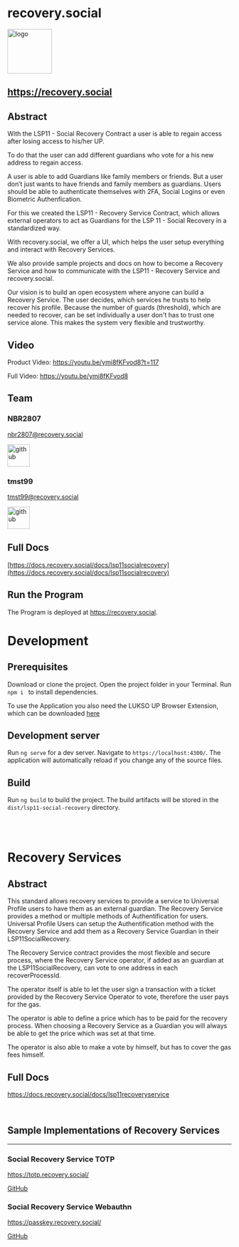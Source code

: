 # recovery.social

<img src="https://recovery.social/assets/img/logo_text.svg" alt="logo" width="100"/>

## https://recovery.social

## Abstract

With the LSP11 - Social Recovery Contract a user is able to regain access after losing access to his/her UP.

To do that the user can add different guardians who vote for a his new address to regain access.

A user is able to add Guardians like family members or friends.
But a user don’t just wants to have friends and family members as guardians.
Users should be able to authenticate themselves with 2FA, Social Logins or even Biometric Authenfication.

For this we created the LSP11 - Recovery Service Contract, which allows external operators to act as Guardians for the LSP 11 - Social Recovery in a standardized way.

With recovery.social, we offer a UI, which helps the user setup everything and interact with Recovery Services.

We also provide sample projects and docs on how to become a Recovery Service and how to communicate with the LSP11 - Recovery Service and recovery.social.

Our vision is to build an open ecosystem where anyone can build a Recovery Service. The user decides, which services he trusts to help recover his profile.
Because the number of guards (threshold), which are needed to recover, can be set individually a user don't has to trust one service alone. This makes the system very flexible and trustworthy.

## Video

Product Video: https://youtu.be/ymi8fKFvod8?t=117

Full Video: https://youtu.be/ymi8fKFvod8

## Team

### NBR2807

nbr2807@recovery.social

[<img src="https://github.githubassets.com/images/modules/logos_page/GitHub-Mark.png" alt="github" width="50"/>](https://github.com/NBR2807)

### tmst99

tmst99@recovery.social

[<img src="https://github.githubassets.com/images/modules/logos_page/GitHub-Mark.png" alt="github" width="50"/>](https://github.com/tmst99)

## Full Docs

[https://docs.recovery.social/docs/lsp11socialrecovery](https://docs.recovery.social/docs/lsp11socialrecovery)

## Run the Program

The Program is deployed at https://recovery.social.

# Development

## Prerequisites

Download or clone the project. Open the project folder in your Terminal.
Run `npm i ` to install dependencies.

To use the Application you also need the LUKSO UP Browser Extension, which can be downloaded [here](https://docs.lukso.tech/guides/browser-extension/install-browser-extension/)

## Development server

Run `ng serve` for a dev server. Navigate to `https://localhost:4300/`. The application will automatically reload if you change any of the source files.

## Build

Run `ng build` to build the project. The build artifacts will be stored in the `dist/lsp11-social-recovery` directory.

<br>
<br>

# Recovery Services

## Abstract

This standard allows recovery services to provide a service to Universal Profile users to have them as an external guardian. The Recovery Service provides a method or multiple methods of Authentification for users. Universal Profile Users can setup the Authentification method with the Recovery Service and add them as a Recovery Service Guardian in their LSP11SocialRecovery.

The Recovery Service contract provides the most flexible and secure process, where the Recovery Service operator, if added as an guardian at the LSP11SocialRecovery, can vote to one address in each recoverProcessId.

The operator itself is able to let the user sign a transaction with a ticket provided by the Recovery Service Operator to vote, therefore the user pays for the gas.

The operator is able to define a price which has to be paid for the recovery process. When choosing a Recovery Service as a Guardian you will always be able to get the price which was set at that time.

The operator is also able to make a vote by himself, but has to cover the gas fees himself.

## Full Docs

https://docs.recovery.social/docs/lsp11recoveryservice

<br/>

## Sample Implementations of Recovery Services

---

### Social Recovery Service TOTP

https://totp.recovery.social/

[GitHub](https://github.com/recovery-social/recovery-service-totp)

### Social Recovery Service Webauthn

https://passkey.recovery.social/

[GitHub](https://github.com/recovery-social/recovery-service-passkey)
